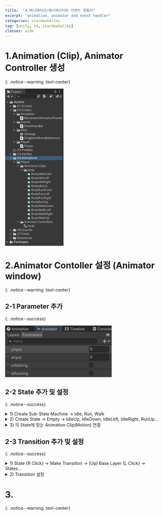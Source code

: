 ```yaml
---
title:  "4.애니메이션/애니메이터와 이벤트 핸들러"
excerpt: "animation, animator and event handler"
categories: stardewValley
tag: [unity, 2d, stardewValley]
classes: wide
---
```


# 1.Animation (Clip), Animator Controller 생성
{: .notice--warning .text-center}

<img src="/img/unity2d/stardewValley/2023-02-05-create-clips-and-controller.png" style="zoom:50%;"/>

# 2.Animator Contoller 설정 (Animator window)
{: .notice--warning .text-center}

## 2-1 Parameter 추가
{: .notice--success}

<img src="/img/unity2d/stardewValley/2023-02-05-animator-parameters.png" style="zoom:50%;"/>

## 2-2 State 추가 및 설정
{: .notice--success}

<details>
<summary>1) Create Sub-State Machine -> Idle, Run, Walk</summary>
<div markdown="1">

<img src="/img/unity2d/stardewValley/2023-02-05-animator-sub-state-machine.png"/>

</div>
</details>

<details>
<summary>2) Create State -> Empty -> IdleUp, IdleDown, IdleLeft, IdleRight, RunUp...</summary>
<div markdown="1">

<img src="/img/unity2d/stardewValley/2023-02-05-animator-state.png"/>

</div>
</details>

<details>
<summary>3) 각 State에 맞는 Animation Clip(Motion) 연결</summary>
<div markdown="1">

<img src="/img/unity2d/stardewValley/2023-02-05-animator-state-motion.png" style="zoom:50%;"/>

</div>
</details>

## 2-3 Transition 추가 및 설정
{: .notice--success}

<details>
<summary>1) State {R Click} -> Make Transition -> (Up) Base Layer {L Click} -> States...</summary>
<div markdown="1">

<img src="/img/unity2d/stardewValley/2023-02-05-animator-make-transition-1.png"/>

<img src="/img/unity2d/stardewValley/2023-02-05-animator-make-transition-2.png"/>

- Idle 의 4개의 State 마다 Run, Walk 의 8개의 State 로의 Transition 을 추가
- Run, Walk 에선 같은 방향의 Idle State 로의 동일한 Transition 을 두 개씩 추가

</div>
</details>

<details>
<summary>2) Transition 설정</summary>
<div markdown="1">

<img src="/img/unity2d/stardewValley/2023-02-05-animator-transition-edit.png" style="zoom:50%;"/>

Has Exit Time : false
<br>Transition Duration in seconds : 0
<br> Conditions :
<body>
<table border="1">
    <tr>
	    <th>from Idle</th>
	    <th>Up</th>
        <th>Down</th>
        <th>Right</th>
        <th>Left</th>
    </tr>
	<tr>
	    <th>to Run</th>
	    <td>isRunning : true <br> yInput : Greater 0.01</td>
        <td>isRunning : true <br> yInput : Less -0.01</td>
        <td>isRunning : true <br> xInput : Greater 0.01</td>
        <td>isRunning : true <br> xInput : Less -0.01</td>
	</tr>
	<tr>
	    <th>to Walk</th>
	    <td>isWalking : true <br> yInput : Greater 0.01</td>
        <td>isWalking : true <br> yInput : Less -0.01</td>
        <td>isWalking : true <br> xInput : Greater 0.01</td>
        <td>isWalking : true <br> xInput : Less -0.01</td>
	</tr>
</table>
<table border="1">
    <tr align="center">
	    <th>to Idle</th>
	    <th>Up</th>
        <th>Down</th>
        <th>Right</th>
        <th>Left</th>
    </tr>
	<tr align="center">
	    <th>from Run</th>
	    <td>isRunning : false <br> yInput : Less 0.01</td>
        <td>isRunning : false <br> yInput : Greater -0.01</td>
        <td>isRunning : false <br> xInput : Less 0.01</td>
        <td>isRunning : false <br> xInput : Greater -0.01</td>
	</tr>
	<tr align="center">
	    <th>from Walk</th>
	    <td>isWalking : false <br> yInput : Less 0.01</td>
        <td>isWalking : false <br> yInput : Greater -0.01</td>
        <td>isWalking : false <br> xInput : Less 0.01</td>
        <td>isWalking : false <br> xInput : Greater -0.01</td>
	</tr>
</table>
</body>

</div>
</details>

# 3.
{: .notice--warning .text-center}